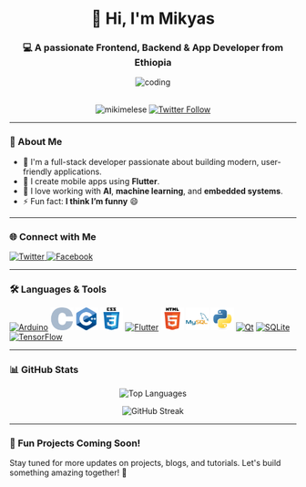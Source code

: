 <h1 align="center">👋 Hi, I'm Mikyas</h1>
<h3 align="center">💻 A passionate Frontend, Backend & App Developer from Ethiopia</h3>

<div align="center">
  <img src="https://c.tenor.com/2uyENRmiUt0AAAAC/coding.gif" alt="coding" width="500" />
</div>

<br/>

<p align="center">
  <img src="https://komarev.com/ghpvc/?username=mikimelese&label=Profile%20views&color=0e75b6&style=flat" alt="mikimelese" />
  <a href="https://twitter.com/mikimelese" target="blank">
    <img src="https://img.shields.io/twitter/follow/mikimelese?logo=twitter&style=for-the-badge" alt="Twitter Follow" />
  </a>
</p>

---

### 🚀 About Me
- 🎯 I'm a full-stack developer passionate about building modern, user-friendly applications.
- 📱 I create mobile apps using **Flutter**.
- 🧠 I love working with **AI**, **machine learning**, and **embedded systems**.
- ⚡ Fun fact: **I think I’m funny** 😄

---

### 🌐 Connect with Me

<p align="left">
  <a href="https://twitter.com/mikimelese" target="_blank">
    <img src="https://raw.githubusercontent.com/rahuldkjain/github-profile-readme-generator/master/src/images/icons/Social/twitter.svg" alt="Twitter" height="30" width="40"/>
  </a>
  <a href="https://fb.com/mikiyas.melese.5" target="_blank">
    <img src="https://raw.githubusercontent.com/rahuldkjain/github-profile-readme-generator/master/src/images/icons/Social/facebook.svg" alt="Facebook" height="30" width="40"/>
  </a>
</p>

---

### 🛠️ Languages & Tools

<p align="left">
  <a href="https://www.arduino.cc/" target="_blank" rel="noreferrer"><img src="https://cdn.worldvectorlogo.com/logos/arduino-1.svg" alt="Arduino" width="40" height="40"/></a>
  <a href="https://www.cprogramming.com/" target="_blank" rel="noreferrer"><img src="https://raw.githubusercontent.com/devicons/devicon/master/icons/c/c-original.svg" alt="C" width="40" height="40"/></a>
  <a href="https://www.w3schools.com/cpp/" target="_blank" rel="noreferrer"><img src="https://raw.githubusercontent.com/devicons/devicon/master/icons/cplusplus/cplusplus-original.svg" alt="C++" width="40" height="40"/></a>
  <a href="https://www.w3schools.com/css/" target="_blank" rel="noreferrer"><img src="https://raw.githubusercontent.com/devicons/devicon/master/icons/css3/css3-original-wordmark.svg" alt="CSS3" width="40" height="40"/></a>
  <a href="https://flutter.dev" target="_blank" rel="noreferrer"><img src="https://www.vectorlogo.zone/logos/flutterio/flutterio-icon.svg" alt="Flutter" width="40" height="40"/></a>
  <a href="https://www.w3.org/html/" target="_blank" rel="noreferrer"><img src="https://raw.githubusercontent.com/devicons/devicon/master/icons/html5/html5-original-wordmark.svg" alt="HTML5" width="40" height="40"/></a>
  <a href="https://www.mysql.com/" target="_blank" rel="noreferrer"><img src="https://raw.githubusercontent.com/devicons/devicon/master/icons/mysql/mysql-original-wordmark.svg" alt="MySQL" width="40" height="40"/></a>
  <a href="https://www.python.org" target="_blank" rel="noreferrer"><img src="https://raw.githubusercontent.com/devicons/devicon/master/icons/python/python-original.svg" alt="Python" width="40" height="40"/></a>
  <a href="https://www.qt.io/" target="_blank" rel="noreferrer"><img src="https://upload.wikimedia.org/wikipedia/commons/0/0b/Qt_logo_2016.svg" alt="Qt" width="40" height="40"/></a>
  <a href="https://www.sqlite.org/" target="_blank" rel="noreferrer"><img src="https://www.vectorlogo.zone/logos/sqlite/sqlite-icon.svg" alt="SQLite" width="40" height="40"/></a>
  <a href="https://www.tensorflow.org" target="_blank" rel="noreferrer"><img src="https://www.vectorlogo.zone/logos/tensorflow/tensorflow-icon.svg" alt="TensorFlow" width="40" height="40"/></a>
</p>

---

### 📊 GitHub Stats

<p align="center">
  <img src="https://github-readme-stats.vercel.app/api/top-langs?username=mikimelese&show_icons=true&locale=en&layout=compact&theme=tokyonight" alt="Top Languages" />
</p>

<p align="center">
  <img src="https://github-readme-streak-stats.herokuapp.com/?user=mikimelese&theme=tokyonight" alt="GitHub Streak" />
</p>

---

### 🧠 Fun Projects Coming Soon!
Stay tuned for more updates on projects, blogs, and tutorials. Let's build something amazing together! 🌟
